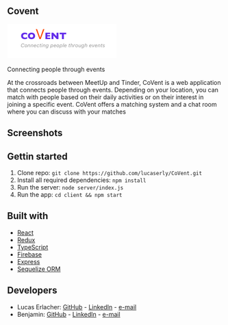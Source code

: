 
## Covent

![](readme_images/Screenshot%202020-12-12%20at%2022.22.46.png)

Connecting people through events

At the crossroads between MeetUp and Tinder, CoVent is a web application that connects people through events. Depending on your location, you can match with people based on their daily activities or on their interest in joining a specific event. CoVent offers a matching system and a chat room where you can discuss with your matches

## Screenshots

## Gettin started

1. Clone repo: ```git clone https://github.com/lucaserly/CoVent.git```
2. Install all required dependencies: ```npm install```
3. Run the server: ```node server/index.js```
4. Run the app: ```cd client && npm start```

## Built with
- [React](https://reactjs.org)
- [Redux](https://redux.js.org)
- [TypeScript](https://www.typescriptlang.org)
- [Firebase](https://firebase.google.com)
- [Express](https://expressjs.com)
- [Sequelize ORM](https://sequelize.org)

## Developers
- Lucas Erlacher: [GitHub](https://github.com/lucaserly) - [LinkedIn](https://www.linkedin.com/in/lucaserlacher/) - [e-mail](mailto:l.erlacher@icloud.com)
- Benjamin: [GitHub](https://github.com/ophren) - [LinkedIn](https://www.linkedin.com/in/benjamin-bayet-56a36a144) - [e-mail](mailto:ophren_lied@live.fr)
